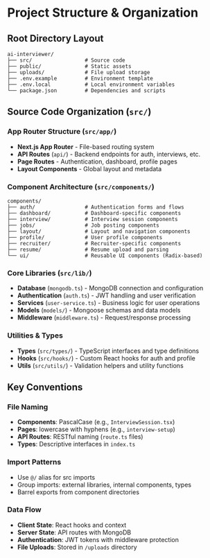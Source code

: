 # Project Structure & Organization

## Root Directory Layout
```
ai-interviewer/
├── src/                 # Source code
├── public/              # Static assets
├── uploads/             # File upload storage
├── .env.example         # Environment template
├── .env.local           # Local environment variables
└── package.json         # Dependencies and scripts
```

## Source Code Organization (`src/`)

### App Router Structure (`src/app/`)
- **Next.js App Router** - File-based routing system
- **API Routes** (`api/`) - Backend endpoints for auth, interviews, etc.
- **Page Routes** - Authentication, dashboard, profile pages
- **Layout Components** - Global layout and metadata

### Component Architecture (`src/components/`)
```
components/
├── auth/                # Authentication forms and flows
├── dashboard/           # Dashboard-specific components
├── interview/           # Interview session components
├── jobs/                # Job posting components
├── layout/              # Layout and navigation components
├── profile/             # User profile components
├── recruiter/           # Recruiter-specific components
├── resume/              # Resume upload and parsing
└── ui/                  # Reusable UI components (Radix-based)
```

### Core Libraries (`src/lib/`)
- **Database** (`mongodb.ts`) - MongoDB connection and configuration
- **Authentication** (`auth.ts`) - JWT handling and user verification
- **Services** (`user-service.ts`) - Business logic for user operations
- **Models** (`models/`) - Mongoose schemas and data models
- **Middleware** (`middleware.ts`) - Request/response processing

### Utilities & Types
- **Types** (`src/types/`) - TypeScript interfaces and type definitions
- **Hooks** (`src/hooks/`) - Custom React hooks for auth and profile
- **Utils** (`src/utils/`) - Validation helpers and utility functions

## Key Conventions

### File Naming
- **Components**: PascalCase (e.g., `InterviewSession.tsx`)
- **Pages**: lowercase with hyphens (e.g., `interview-setup`)
- **API Routes**: RESTful naming (`route.ts` files)
- **Types**: Descriptive interfaces in `index.ts`

### Import Patterns
- Use `@/` alias for src imports
- Group imports: external libraries, internal components, types
- Barrel exports from component directories

### Data Flow
- **Client State**: React hooks and context
- **Server State**: API routes with MongoDB
- **Authentication**: JWT tokens with middleware protection
- **File Uploads**: Stored in `/uploads` directory